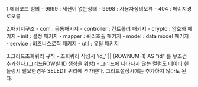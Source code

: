 1.에러코드 정의
	- 9999 : 세션이 없는상태
	- 9998 : 사용자정의오류 
	- 404 : 페이지경로오류

2.패키지구조
	- com : 공통패키지
		- controller	: 컨트롤러 패키지
		- crypto		: 암호화 패키지
		- init			: 설정 패키지
		- mapper		: 쿼리호출 패키지 
		- model			: data model 패키지
		- service		: 비즈니스로직 패키지
		- util			: 유틸 패키지

3.그리드조회쿼리 규칙
	- 조회쿼리 작성시 'id_' || (ROWNUM-1) AS "id" 를 무조건 추가한다.(그리드ROW별 ID 생성을 위함)
	- 그리드에 나타나지 않는 컬럼도 데이터 핸들링시 필요한경우 SELEDT 쿼리에 추가한다. 그리드설정시에는 추가하지 않아도 된다.
